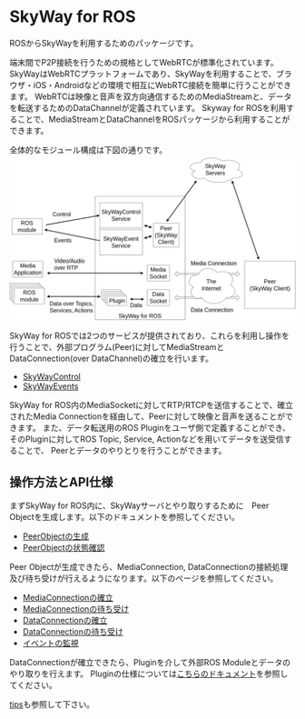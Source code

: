 # SkyWay for ROS

ROSからSkyWayを利用するためのパッケージです。

端末間でP2P接続を行うための規格としてWebRTCが標準化されています。
SkyWayはWebRTCプラットフォームであり、SkyWayを利用することで、ブラウザ・iOS・Androidなどの環境で相互にWebRTC接続を簡単に行うことができます。
WebRTCは映像と音声を双方向通信するためのMediaStreamと、データを転送するためのDataChannelが定義されています。
Skyway for ROSを利用することで、MediaStreamとDataChannelをROSパッケージから利用することができます。

全体的なモジュール構成は下図の通りです。
![モジュール](./doc/img/component.png "モジュール図")

SkyWay for ROSでは2つのサービスが提供されており、これらを利用し操作を行うことで、外部プログラム(Peer)に対してMediaStreamとDataConnection(over DataChannel)の確立を行います。
 
- [SkyWayControl](./srv/SkyWayControl.srv)
- [SkyWayEvents](./srv/SkyWayEvents.srv)

SkyWay for ROS内のMediaSocketに対してRTP/RTCPを送信することで、確立されたMedia Connectionを経由して、Peerに対して映像と音声を送ることができます。
また、データ転送用のROS Pluginをユーザ側で定義することができ、そのPluginに対してROS Topic, Service, Actionなどを用いてデータを送受信することで、
Peerとデータのやりとりを行うことができます。

## 操作方法とAPI仕様

まずSkyWay for ROS内に、SkyWayサーバとやり取りするために　Peer Objectを生成します。以下のドキュメントを参照してください。

- [PeerObjectの生成](./doc/peer_create.md)
- [PeerObjectの状態確認](./doc/peer_create.md)

Peer Objectが生成できたら、MediaConnection, DataConnectionの接続処理及び待ち受けが行えるようになります。以下のページを参照してください。

- [MediaConnectionの確立](./doc/media_call.md)
- [MediaConnectionの待ち受け](./doc/media_answer.md)
- [DataConnectionの確立](./doc/data_connect.md)
- [DataConnectionの待ち受け](./doc/data_connect.md)
- [イベントの監視](./doc/event_request.md)

DataConnectionが確立できたら、Pluginを介して外部ROS Moduleとデータのやり取りを行えます。
Pluginの仕様については[こちらのドキュメント](./doc/plugin.md)を参照してください。

[tips](./doc/tips.md)も参照して下さい。
